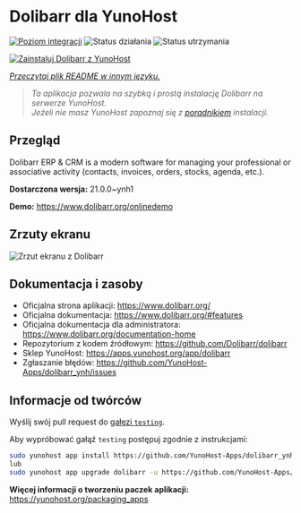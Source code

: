 <!--
To README zostało automatycznie wygenerowane przez <https://github.com/YunoHost/apps/tree/master/tools/readme_generator>
Nie powinno być ono edytowane ręcznie.
-->

# Dolibarr dla YunoHost

[![Poziom integracji](https://apps.yunohost.org/badge/integration/dolibarr)](https://ci-apps.yunohost.org/ci/apps/dolibarr/)
![Status działania](https://apps.yunohost.org/badge/state/dolibarr)
![Status utrzymania](https://apps.yunohost.org/badge/maintained/dolibarr)

[![Zainstaluj Dolibarr z YunoHost](https://install-app.yunohost.org/install-with-yunohost.svg)](https://install-app.yunohost.org/?app=dolibarr)

*[Przeczytaj plik README w innym języku.](./ALL_README.md)*

> *Ta aplikacja pozwala na szybką i prostą instalację Dolibarr na serwerze YunoHost.*  
> *Jeżeli nie masz YunoHost zapoznaj się z [poradnikiem](https://yunohost.org/install) instalacji.*

## Przegląd

Dolibarr ERP & CRM is a modern software for managing your professional or associative activity (contacts, invoices, orders, stocks, agenda, etc.).

**Dostarczona wersja:** 21.0.0~ynh1

**Demo:** <https://www.dolibarr.org/onlinedemo>

## Zrzuty ekranu

![Zrzut ekranu z Dolibarr](./doc/screenshots/screenshot.jpg)

## Dokumentacja i zasoby

- Oficjalna strona aplikacji: <https://www.dolibarr.org/>
- Oficjalna dokumentacja: <https://www.dolibarr.org/#features>
- Oficjalna dokumentacja dla administratora: <https://www.dolibarr.org/documentation-home>
- Repozytorium z kodem źródłowym: <https://github.com/Dolibarr/dolibarr>
- Sklep YunoHost: <https://apps.yunohost.org/app/dolibarr>
- Zgłaszanie błędów: <https://github.com/YunoHost-Apps/dolibarr_ynh/issues>

## Informacje od twórców

Wyślij swój pull request do [gałęzi `testing`](https://github.com/YunoHost-Apps/dolibarr_ynh/tree/testing).

Aby wypróbować gałąź `testing` postępuj zgodnie z instrukcjami:

```bash
sudo yunohost app install https://github.com/YunoHost-Apps/dolibarr_ynh/tree/testing --debug
lub
sudo yunohost app upgrade dolibarr -u https://github.com/YunoHost-Apps/dolibarr_ynh/tree/testing --debug
```

**Więcej informacji o tworzeniu paczek aplikacji:** <https://yunohost.org/packaging_apps>
